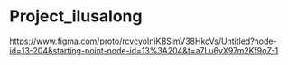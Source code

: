 # Project_ilusalong
https://www.figma.com/proto/rcvcyoIniKBSimV38HkcVs/Untitled?node-id=13-204&starting-point-node-id=13%3A204&t=a7Lu6yX97m2Kf9oZ-1
